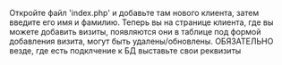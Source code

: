 Откройте файл 'index.php' и добавьте там нового клиента, затем введите его имя и фамилию. Теперь вы на странице клиента, где вы можете добавить визиты, появляются они в таблице под формой добавления визита, могут быть удалены/обновлены.
ОБЯЗАТЕЛЬНО везде, где есть подклчение к БД выставьте свои реквизиты
